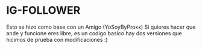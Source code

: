 # IG-FOLLOWER
Esto se hizo como base con un Amigo (YoSoyByProxx)
Si quieres hacer que ande y funcione eres libre, es un codigo basico hay dos versiones que hicimos de prueba con modificaciones :)
